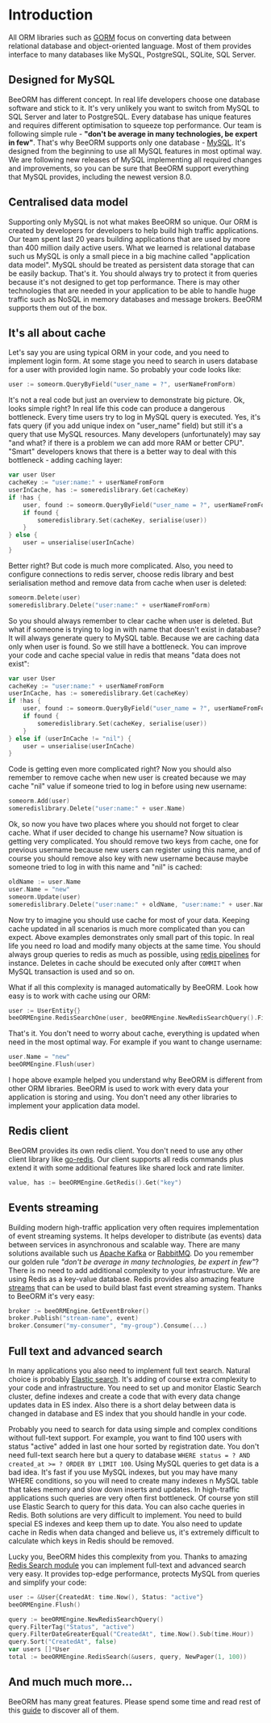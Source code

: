 # Introduction

All ORM libraries such as [GORM](https://gorm.io/) 
focus on converting data between relational database and object-oriented language.
Most of them provides interface to many databases like  MySQL, PostgreSQL, SQLite, SQL Server.

## Designed for MySQL

BeeORM has different concept. In real life developers choose one database software and stick to it.
It's very unlikely you want to switch from MySQL to SQL Server and later to PostgreSQL. 
Every database has unique features and requires different optimisation to squeeze top performance.
Our team is following simple rule - **"don't be average in many technologies, be expert in few"**.
That's why BeeORM supports only one database - [MySQL](https://www.mysql.com/). It's designed from
the beginning to use all MySQL features in most optimal way. We are following new releases of MySQL
implementing all required changes and improvements, so you can be sure that BeeORM support everything 
that MySQL provides, including the newest version 8.0.

## Centralised data model

Supporting only MySQL is not what makes BeeORM so unique. Our ORM is created by developers for developers
to help build high traffic applications. Our team spent last 20 years
building applications that are used by more than 400 million daily active users. What we learned
is relational database such us MySQL is only a small piece in a big machine called 
"application data model". MySQL should be treated as persistent data storage that can be easily 
backup. That's it. You should always try to protect it from queries because it's not designed to
get top performance. There is may other technologies that are needed in your application to be able
to handle huge traffic such as NoSQL in memory databases and message brokers. BeeORM supports them out
of the box.

## It's all about cache

Let's say you are using typical ORM in your code, and you need to implement login form.
At some stage you need to search in users database for a user with provided login name.
So probably your code looks like:
```go
user := someorm.QueryByField("user_name = ?", userNameFromForm)
```

It's not a real code but just an overview to demonstrate big picture.
Ok, looks simple right? In real life this code can produce a dangerous bottleneck.
Every time users try to log in MySQL query is executed. Yes, it's fats query 
(if you add unique index on "user_name" field) but still it's a query that use MySQL resources.
Many developers (unfortunately) may say "and what? if there is a problem we can add more RAM or better CPU".
"Smart" developers knows that there is a better way to deal with this bottleneck - adding caching layer:

```go
var user User
cacheKey := "user:name:" + userNameFromForm
userInCache, has := someredislibrary.Get(cacheKey)
if !has {
    user, found := someorm.QueryByField("user_name = ?", userNameFromForm)
    if found {
        someredislibrary.Set(cacheKey, serialise(user))    
    }
} else {
    user = unserialise(userInCache)
}
```

Better right? But code is much more complicated. Also, you need to configure connections
to redis server, choose redis library and best serialisation method and remove data from cache when user 
is deleted:

```go
someorm.Delete(user)
someredislibrary.Delete("user:name:" + userNameFromForm)
```

So you should always remember to clear cache when user is deleted. 
But what if someone is trying to log in with name that doesn't exist in database?
It will always generate query to MySQL table. Because we are caching data only when user is found.
So we still have a bottleneck. You can improve your code and cache special value in redis that
means "data does not exist":

```go
var user User
cacheKey := "user:name:" + userNameFromForm
userInCache, has := someredislibrary.Get(cacheKey)
if !has {
    user, found := someorm.QueryByField("user_name = ?", userNameFromForm)
    if found {
        someredislibrary.Set(cacheKey, serialise(user))    
    }
} else if (userInCache != "nil") {
    user = unserialise(userInCache)
}
```
Code is getting even more complicated right? Now you should also remember to remove cache
when new user is created because we may cache "nil" value if someone tried to log in before using new 
username:

```go
someorm.Add(user)
someredislibrary.Delete("user:name:" + user.Name)
```

Ok, so now you have two places where you should not forget to clear cache. What if user decided
to change his username? Now situation is getting very complicated. You should remove two keys from cache,
one for previous username because new users can register using this name, and of course you should remove
also key with new username because maybe someone tried to log in with this name and "nil" is cached:

```go
oldName := user.Name
user.Name = "new"
someorm.Update(user)
someredislibrary.Delete("user:name:" + oldName, "user:name:" + user.Name)
```

Now try to imagine you should use cache for most of your data. Keeping cache updated in
all scenarios is much more complicated than you can expect. Above examples demonstrates only small
part of this topic. In real life you need ro load and modify many objects at the same time.
You should always group queries to redis as much as possible, using [redis pipelines](https://redis.io/topics/pipelining)
for instance. Deletes in cache should be executed only after `COMMIT` when MySQL transaction is used and so on.

What if all this complexity is managed automatically by BeeORM. Look how easy is to work with cache using our ORM:

```go
user := UserEntity{}
beeORMEngine.RedisSearchOne(user, beeORMEngine.NewRedisSearchQuery().FilterString("user_name", userNameFromForm))
```

That's it. You don't need to worry about cache, everything is updated when need in the most optimal way.
For example if you want to change username:

```go
user.Name = "new"
beeORMEngine.Flush(user)
```

I hope above example helped you understand why BeeORM is different from other ORM libraries. BeeORM
is used to work with every data your application is storing and using. You don't need any other libraries to
implement your application data model.

## Redis client

BeeORM provides its own redis client. You don't need to use any other client library like
[go-redis](https://github.com/go-redis/redis). Our client supports all redis commands plus extend
it with some additional features like shared lock and rate limiter.

```go
value, has := beeORMEngine.GetRedis().Get("key")
```

## Events streaming

Building modern high-traffic application very often requires 
implementation of event streaming systems. It helps developer to distribute (as events) 
data between services in asynchronous and scalable way. There are many 
solutions available such us [Apache Kafka](https://kafka.apache.org/) or 
[RabbitMQ](https://www.rabbitmq.com/). Do you remember our golden rule 
*"don't be average in many technologies, be expert in few"*? There is no need to add
additional complexity to your infrastructure. We are using Redis as a key-value database.
Redis provides also amazing feature [streams](https://redis.io/topics/streams-intro) that
can be used to build blast fast event streaming system. Thanks to BeeORM it's very easy:

```go
broker := beeORMEngine.GetEventBroker()
broker.Publish("stream-name", event)
broker.Consumer("my-consumer", "my-group").Consume(...)
```

## Full text and advanced search

In many applications you also need to implement full text search.
Natural choice is probably [Elastic search](https://www.elastic.co/). 
It's adding of course extra complexity to your code and infrastructure.
You need to set up and monitor Elastic Search cluster, define indexes 
and create a code that with every data change updates data in ES index. 
Also there is a short delay between data is changed in database and ES index 
that you should handle in your code. 

Probably you need to search for data using simple and complex conditions without
full-text support. For example, you want to find 100 users with status "active" 
added in last one hour sorted by registration date. You don't need full-text search here
but a query to database `WHERE status = ? AND created_at >= ? ORDER BY LIMIT 100`.
Using MySQL queries to get data is a bad idea. It's fast if you use MySQL indexes, 
but you may have many WHERE conditions, so you will need to create many 
indexes n MySQL table that takes memory and slow down inserts and updates. In high-traffic
applications such queries are very often first bottleneck. Of course yon still
use Elastic Search to query for this data. You can also cache queries in Redis.
Both solutions are very difficult to implement. You need to build special ES indexes and keep
them up to date. You also need to update cache in Redis when data changed and believe us, it's
extremely difficult to calculate which keys in Redis should be removed.

Lucky you, BeeORM hides this complexity from you. Thanks to amazing 
[Redis Search module](https://github.com/RediSearch/RediSearch) you can implement 
full-text and advanced search very easy. It provides top-edge performance, protects MySQL
from queries and simplify your code:

```go
user := &User{CreatedAt: time.Now(), Status: "active"}
beeORMEngine.Flush()

query := beeORMEngine.NewRedisSearchQuery()
query.FilterTag("Status", "active")
query.FilterDateGreaterEqual("CreatedAt", time.Now().Sub(time.Hour))
query.Sort("CreatedAt", false)
var users []*User
total := beeORMEngine.RedisSearch(&users, query, NewPager(1, 100))
```

## And much much more...

BeeORM has many great features. Please spend some time and read rest of this
[guide](/guide/registry.html) to discover all of them.
